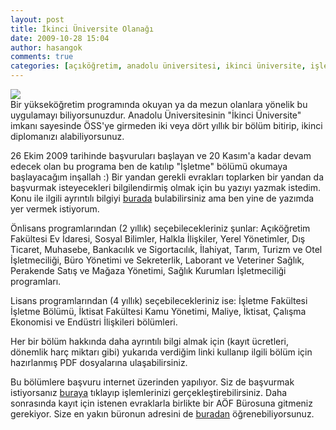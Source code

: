 ```yaml
---
layout: post
title: İkinci Üniversite Olanağı
date: 2009-10-28 15:04
author: hasangok
comments: true
categories: [açıköğretim, anadolu üniversitesi, ikinci üniversite, işletme, Kendimden]
---
```

![](http://www.hasangok.com.tr/wp-content/uploads/2009/10/anadoluuni.jpg)  
Bir yükseköğretim programında okuyan ya da mezun olanlara yönelik bu uygulamayı biliyorsunuzdur. Anadolu Üniversitesinin "İkinci Üniversite" imkanı sayesinde ÖSS'ye girmeden iki veya dört yıllık bir bölüm bitirip, ikinci diplomanızı alabiliyorsunuz.

26 Ekim 2009 tarihinde başvuruları başlayan ve 20 Kasım'a kadar devam edecek olan bu programa ben de katılıp "İşletme" bölümü okumaya başlayacağım inşallah :) Bir yandan gerekli evrakları toplarken bir yandan da başvurmak isteyecekleri bilgilendirmiş olmak için bu yazıyı yazmak istedim. Konu ile ilgili ayrıntılı bilgiyi [burada](http://www.anadolu.edu.tr/aos/program_brosurleri/ikinci_universite_olanagi.aspx) bulabilirsiniz ama ben yine de yazımda yer vermek istiyorum.

Önlisans programlarından (2 yıllık) seçebilecekleriniz şunlar: Açıköğretim Fakültesi Ev İdaresi, Sosyal Bilimler, Halkla İlişkiler, Yerel Yönetimler, Dış Ticaret, Muhasebe, Bankacılık ve Sigortacılık, İlahiyat, Tarım, Turizm ve Otel İşletmeciliği, Büro Yönetimi ve Sekreterlik, Laborant ve Veteriner Sağlık, Perakende Satış ve Mağaza Yönetimi, Sağlık Kurumları İşletmeciliği programları.

Lisans programlarından (4 yıllık) seçebilecekleriniz ise: İşletme Fakültesi İşletme Bölümü, İktisat Fakültesi Kamu Yönetimi, Maliye, İktisat, Çalışma Ekonomisi ve Endüstri İlişkileri bölümleri.

Her bir bölüm hakkında daha ayrıntılı bilgi almak için (kayıt ücretleri, dönemlik harç miktarı gibi) yukarıda verdiğim linki kullanıp ilgili bölüm için hazırlanmış PDF dosyalarına ulaşabilirsiniz.

Bu bölümlere başvuru internet üzerinden yapılıyor. Siz de başvurmak istiyorsanız [buraya](http://aofkayit.anadolu.edu.tr) tıklayıp işlemlerinizi gerçekleştirebilirsiniz. Daha sonrasında kayıt için istenen evraklarla birlikte bir AÖF Bürosuna gitmeniz gerekiyor. Size en yakın büronun adresini de [buradan](http://www.anadolu.edu.tr/aos/buro/aof_buro_adresler.aspx) öğrenebiliyorsunuz.
